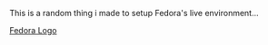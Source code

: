 This is a random thing i made to setup Fedora's live environment...

[Fedora Logo](https://fedoraproject.org/wiki/File:Logo_fedoralogo.png)
